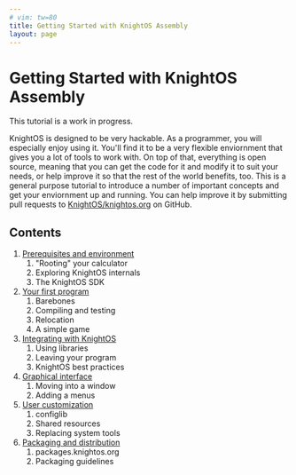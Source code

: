 ```yaml
---
# vim: tw=80
title: Getting Started with KnightOS Assembly
layout: page
---
```


# Getting Started with KnightOS Assembly

This tutorial is a work in progress.

KnightOS is designed to be very hackable. As a programmer, you will especially
enjoy using it. You'll find it to be a very flexible enviornment that gives you
a lot of tools to work with. On top of that, everything is open source, meaning
that you can get the code for it and modify it to suit your needs, or help
improve it so that the rest of the world benefits, too. This is a general
purpose tutorial to introduce a number of important concepts and get your
enviornment up and running. You can help improve it by submitting pull requests
to [KnightOS/knightos.org](https://github.com/KnightOS/knightos.org/tree/gh-pages/documentation/tutorials/getting-started)
on GitHub.

## Contents

1. [Prerequisites and environment](prereqs)
   1. "Rooting" your calculator
   1. Exploring KnightOS internals
   1. The KnightOS SDK
1. [Your first program](first-program)
   1. Barebones
   1. Compiling and testing
   1. Relocation
   1. A simple game
1. [Integrating with KnightOS](integration)
   1. Using libraries
   1. Leaving your program
   1. KnightOS best practices
1. [Graphical interface](gui)
   1. Moving into a window
   1. Adding a menus
1. [User customization](customization)
   1. configlib
   1. Shared resources
   1. Replacing system tools
1. [Packaging and distribution](packaging)
   1. packages.knightos.org
   1. Packaging guidelines
